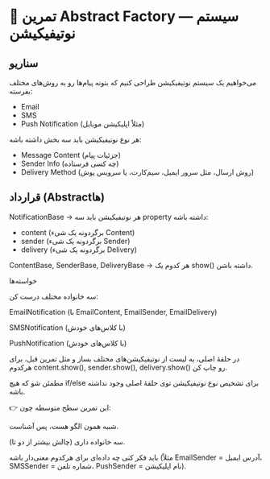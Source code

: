 # 🎯 تمرین Abstract Factory — سیستم نوتیفیکیشن

## سناریو

می‌خواهیم یک سیستم نوتیفیکیشن طراحی کنیم که بتونه پیام‌ها رو به روش‌های مختلف بفرسته:

* Email
* SMS
* Push Notification (مثلاً اپلیکیشن موبایل)

هر نوع نوتیفیکیشن باید سه بخش داشته باشه:

* Message Content (جزئیات پیام)
* Sender Info (چه کسی فرستاده)
* Delivery Method (روش ارسال، مثل سرور ایمیل، سیم‌کارت، یا سرویس پوش)

## قرارداد (Abstractها)

NotificationBase → هر نوتیفیکیشن باید سه property داشته باشه:

* content (برگردونه یک شیء Content)
* sender (برگردونه یک شیء Sender)
* delivery (برگردونه یک شیء Delivery)

ContentBase, SenderBase, DeliveryBase → هر کدوم یک show() داشته باشن.

خواسته‌ها

سه خانواده مختلف درست کن:

EmailNotification (با EmailContent, EmailSender, EmailDelivery)

SMSNotification (با کلاس‌های خودش)

PushNotification (با کلاس‌های خودش)

در حلقهٔ اصلی، یه لیست از نوتیفیکیشن‌های مختلف بساز و مثل تمرین قبل، برای هرکدوم content.show(), sender.show(), delivery.show() رو چاپ کن.

مطمئن شو که هیچ if/else برای تشخیص نوع نوتیفیکیشن توی حلقهٔ اصلی وجود نداشته باشه.

👉 این تمرین سطح متوسطه چون:

شبیه همون الگو هست، پس آشناست.

سه خانواده داری (چالش بیشتر از دو تا).

باید فکر کنی چه داده‌ای برای هرکدوم معنی‌دار باشه (مثلاً EmailSender = آدرس ایمیل، SMSSender = شماره تلفن، PushSender = نام اپلیکیشن).